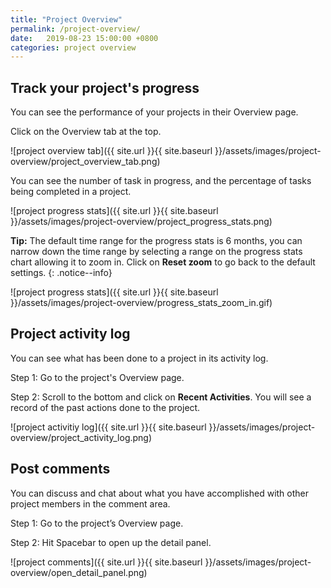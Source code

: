 ```yaml
---
title: "Project Overview"
permalink: /project-overview/
date:   2019-08-23 15:00:00 +0800
categories: project overview
---
```

## Track your project's progress

You can see the performance of your projects in their Overview page.

Click on the Overview tab at the top.

![project overview tab]({{ site.url }}{{ site.baseurl }}/assets/images/project-overview/project_overview_tab.png)

You can see the number of task in progress, and the percentage of tasks being completed in a project.

![project progress stats]({{ site.url }}{{ site.baseurl }}/assets/images/project-overview/project_progress_stats.png)

**Tip:** The default time range for the progress stats is 6 months, you can narrow down the time range by selecting a range on the progress stats chart allowing it to zoom in. Click on **Reset zoom** to go back to the default settings. 
{: .notice--info}

![project progress stats]({{ site.url }}{{ site.baseurl }}/assets/images/project-overview/progress_stats_zoom_in.gif)


## Project activity log 

You can see what has been done to a project in its activity log.

Step 1: Go to the project's Overview page.

Step 2: Scroll to the bottom and click on **Recent Activities**. You will see a record of the past actions done to the project.

![project activitiy log]({{ site.url }}{{ site.baseurl }}/assets/images/project-overview/project_activity_log.png)


## Post comments 

You can discuss and chat about what you have accomplished with other project members in the comment area. 

Step 1: Go to the project’s Overview page.

Step 2: Hit Spacebar to open up the detail panel. 

![project comments]({{ site.url }}{{ site.baseurl }}/assets/images/project-overview/open_detail_panel.png)
